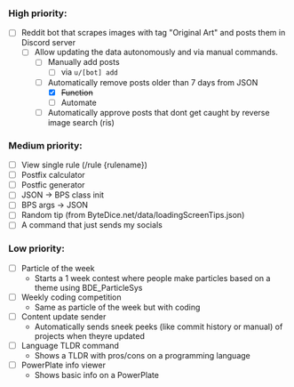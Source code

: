 ### High priority:
<!-- - [x] ~~Embed creation tool~~ -->
- [ ] Reddit bot that scrapes images with tag "Original Art" and posts them in Discord server
  <!-- - [x] ~~Discord bot /bk_help command~~ -->
  <!-- - [x] ~~Scrape the data~~ -->
  <!-- - [x] ~~Put it in a JSON~~ -->
  <!-- - [x] ~~Multithread so it can run both Discord and Reddit bot!!!~~ -->
  - [ ] Allow updating the data autonomously and via manual commands.
    - [ ] Manually add posts 
      - [ ] via `u/[bot] add`
      <!-- - [x] ~~via `/bk_week_add [url]`~~ -->
    <!-- - [x] ~~Manually remove posts via `/bk_week_remove [url]`~~ -->
    <!-- - [x] ~~Manually approve posts via `/bk_week_approve [url]`~~ -->
    <!-- - [x] ~~Manually un-approve posts via `/bk_week_disapprove [url]`~~ -->
    <!-- - [x] ~~Automatically add scraped posts to JSON~~ -->
    - [ ] Automatically remove posts older than 7 days from JSON
      - [x] ~~Function~~
      - [ ] Automate
    - [ ] Automatically approve posts that dont get caught by reverse image search (ris)
    <!-- - [x] Log all posts in a Discord thread -->
      <!-- - [x] ~~`/bk_week_bind` to bind a channel for bk_week logs~~ -->
      <!-- - [x] Add post if it exists in data but not in channel -->
      <!-- - [x] Edit post if it exists in channel and is different in data -->
      <!-- - [x] Remove post if its `"removed": true` in data -->
      <!-- - [x] `/bk_week_update` to forcefully trigger these ^ -->
    <!-- - [x] ~~`/bk_week_get [url]` get the data of a single post from the data~~ -->

### Medium priority:
<!-- - [x] ~~JSON -> Rules list~~ -->
- [ ] View single rule (/rule {rulename})
- [ ] Postfix calculator
- [ ] Postfic generator
- [ ] JSON -> BPS class init
- [ ] BPS args -> JSON
- [ ] Random tip (from ByteDice.net/data/loadingScreenTips.json)
- [ ] A command that just sends my socials
<!-- - [x] ~~Magic 8 ball~~ -->

### Low priority:
- [ ] Particle of the week
  * Starts a 1 week contest where people make particles based on a theme using BDE_ParticleSys
- [ ] Weekly coding competition
  * Same as particle of the week but with coding
- [ ] Content update sender
  * Automatically sends sneek peeks (like commit history or manual) of projects when theyre updated
- [ ] Language TLDR command
  * Shows a TLDR with pros/cons on a programming language
- [ ] PowerPlate info viewer
  * Shows basic info on a PowerPlate
